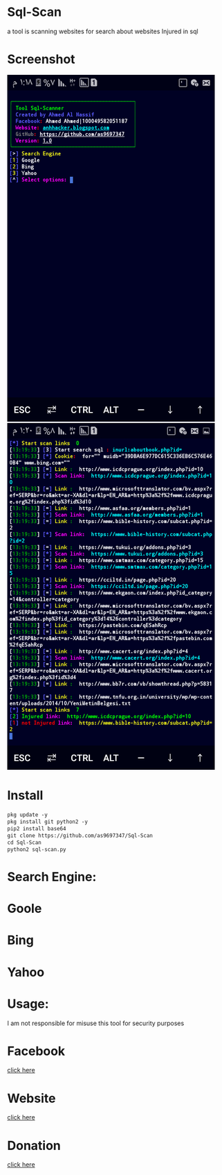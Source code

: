 # Sql-Scan
a tool is scanning websites for search about websites Injured in sql
# Screenshot
<img  src="img/sql.png"/>
<img  src="img/scan.png"/>

# Install
```
pkg update -y
pkg install git python2 -y
pip2 install base64
git clone https://github.com/as9697347/Sql-Scan
cd Sql-Scan
python2 sql-scan.py
```
# Search Engine:
# Goole
# Bing
# Yahoo

# Usage:
I am not responsible for misuse this tool for security purposes

# Facebook
<a href='https://facebook.com/100049582051187'>click here</a>


# Website
<a href='https://anhhacker.blogspot.com/2021/04/sql-scan.html?m=1'>click here</a>


# Donation
<a href='mailto:ahmed.nassif.hacker@gmail.com'>click here</a>
